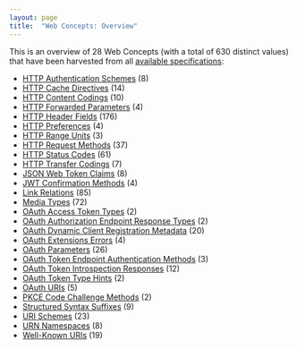 ```yaml
---
layout: page
title:  "Web Concepts: Overview"
---
```


This is an overview of 28 Web Concepts (with a total of 630 distinct values) that have been harvested from all [available specifications](/specs):

* [HTTP Authentication Schemes](http-authentication-scheme/) (8)
* [HTTP Cache Directives](http-cache-directive/) (14)
* [HTTP Content Codings](http-content-coding/) (10)
* [HTTP Forwarded Parameters](http-forwarded-parameter/) (4)
* [HTTP Header Fields](http-header/) (176)
* [HTTP Preferences](http-preference/) (4)
* [HTTP Range Units](http-range-unit/) (3)
* [HTTP Request Methods](http-method/) (37)
* [HTTP Status Codes](http-status-code/) (61)
* [HTTP Transfer Codings](http-transfer-coding/) (7)
* [JSON Web Token Claims](jwt-claim/) (8)
* [JWT Confirmation Methods](jwt-confirmation-method/) (4)
* [Link Relations](link-relation/) (85)
* [Media Types](media-type/) (72)
* [OAuth Access Token Types](oauth-access-token-type/) (2)
* [OAuth Authorization Endpoint Response Types](oauth-authorization-endpoint-response-type/) (2)
* [OAuth Dynamic Client Registration Metadata](oauth-client-metadata/) (20)
* [OAuth Extensions Errors](oauth-extension-error/) (4)
* [OAuth Parameters](oauth-parameter/) (26)
* [OAuth Token Endpoint Authentication Methods](oauth-token-endpoint-auth-method/) (3)
* [OAuth Token Introspection Responses](oauth-token-introspection-response/) (12)
* [OAuth Token Type Hints](oauth-token-type-hint/) (2)
* [OAuth URIs](oauth-uri/) (5)
* [PKCE Code Challenge Methods](pkce-code-challenge-method/) (2)
* [Structured Syntax Suffixes](structured-syntax-suffix/) (9)
* [URI Schemes](uri-scheme/) (23)
* [URN Namespaces](urn-namespace/) (8)
* [Well-Known URIs](well-known-uri/) (19)
